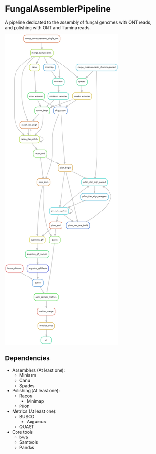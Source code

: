 # FungalAssemblerPipeline
A pipeline dedicated to the assembly of fungal genomes with ONT reads, and polishing with ONT and illumina reads.

![A graphical representation of the pipeline](/rulegraph.png)

## Dependencies

  * Assemblers (At least one):
    * Miniasm
    * Canu
    * Spades
  * Polishing (At least one):
    * Racon
      * Minimap
    * Pilon
  * Metrics (At least one):
    * BUSCO
      * Augustus
    * QUAST
  * Core tools
    * bwa
    * Samtools
    * Pandas
